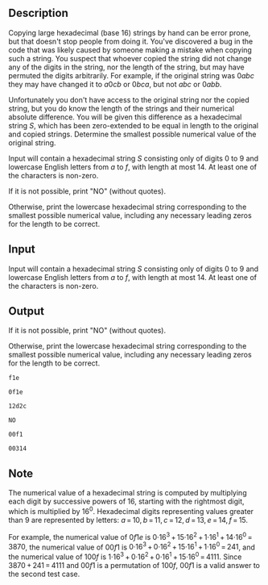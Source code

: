 ## Description

<div><p>Copying large hexadecimal (base 16) strings by hand can be error prone, but that doesn't stop people from doing it. You've discovered a bug in the code that was likely caused by someone making a mistake when copying such a string. You suspect that whoever copied the string did not change any of the digits in the string, nor the length of the string, but may have permuted the digits arbitrarily. For example, if the original string was <span class="tex-span">0<i>abc</i></span> they may have changed it to <span class="tex-span"><i>a</i>0<i>cb</i></span> or <span class="tex-span">0<i>bca</i></span>, but not <span class="tex-span"><i>abc</i></span> or <span class="tex-span">0<i>abb</i></span>.</p><p>Unfortunately you don't have access to the original string nor the copied string, but you do know the length of the strings and their numerical absolute difference. You will be given this difference as a hexadecimal string <span class="tex-span"><i>S</i></span>, which has been zero-extended to be equal in length to the original and copied strings. Determine the smallest possible numerical value of the original string.</p></div><div class="input-specification"><p>Input will contain a hexadecimal string <span class="tex-span"><i>S</i></span> consisting only of digits <span class="tex-span">0</span> to <span class="tex-span">9</span> and lowercase English letters from <span class="tex-span"><i>a</i></span> to <span class="tex-span"><i>f</i></span>, with length at most <span class="tex-span">14</span>. At least one of the characters is non-zero.</p></div><div class="output-specification"><p>If it is not possible, print "<span class="tex-font-style-tt">NO</span>" (without quotes).</p><p>Otherwise, print the lowercase hexadecimal string corresponding to the smallest possible numerical value, including any necessary leading zeros for the length to be correct.</p></div>

## Input

<p>Input will contain a hexadecimal string <span class="tex-span"><i>S</i></span> consisting only of digits <span class="tex-span">0</span> to <span class="tex-span">9</span> and lowercase English letters from <span class="tex-span"><i>a</i></span> to <span class="tex-span"><i>f</i></span>, with length at most <span class="tex-span">14</span>. At least one of the characters is non-zero.</p>

## Output

<p>If it is not possible, print "<span class="tex-font-style-tt">NO</span>" (without quotes).</p><p>Otherwise, print the lowercase hexadecimal string corresponding to the smallest possible numerical value, including any necessary leading zeros for the length to be correct.</p>





```input1
f1e

```




```input2
0f1e

```




```input3
12d2c

```




```output1
NO

```




```output2
00f1

```




```output3
00314

```



## Note

<p>The numerical value of a hexadecimal string is computed by multiplying each digit by successive powers of <span class="tex-span">16</span>, starting with the rightmost digit, which is multiplied by <span class="tex-span">16<sup class="upper-index">0</sup></span>. Hexadecimal digits representing values greater than <span class="tex-span">9</span> are represented by letters: <span class="tex-span"><i>a</i> = 10, <i>b</i> = 11, <i>c</i> = 12, <i>d</i> = 13, <i>e</i> = 14, <i>f</i> = 15</span>.</p><p>For example, the numerical value of <span class="tex-span">0<i>f</i>1<i>e</i></span> is <span class="tex-span">0·16<sup class="upper-index">3</sup> + 15·16<sup class="upper-index">2</sup> + 1·16<sup class="upper-index">1</sup> + 14·16<sup class="upper-index">0</sup> = 3870</span>, the numerical value of <span class="tex-span">00<i>f</i>1</span> is <span class="tex-span">0·16<sup class="upper-index">3</sup> + 0·16<sup class="upper-index">2</sup> + 15·16<sup class="upper-index">1</sup> + 1·16<sup class="upper-index">0</sup> = 241</span>, and the numerical value of <span class="tex-span">100<i>f</i></span> is <span class="tex-span">1·16<sup class="upper-index">3</sup> + 0·16<sup class="upper-index">2</sup> + 0·16<sup class="upper-index">1</sup> + 15·16<sup class="upper-index">0</sup> = 4111</span>. Since <span class="tex-span">3870 + 241 = 4111</span> and <span class="tex-span">00<i>f</i>1</span> is a permutation of <span class="tex-span">100<i>f</i></span>, <span class="tex-span">00<i>f</i>1</span> is a valid answer to the second test case.</p>
